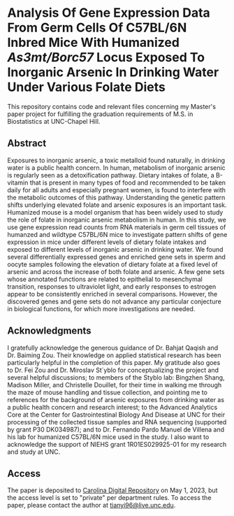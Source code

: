 # Analysis Of Gene Expression Data From Germ Cells Of C57BL/6N Inbred Mice With Humanized *As3mt/Borc57* Locus Exposed To Inorganic Arsenic In Drinking Water Under Various Folate Diets

This repository contains code and relevant files concerning my Master's paper project for fulfilling the graduation requirements of M.S. in Biostatistics at UNC-Chapel Hill.

## Abstract
Exposures to inorganic arsenic, a toxic metalloid found naturally, in drinking water is a public health concern. In human, metabolism of inorganic arsenic is regularly seen as a detoxification pathway. Dietary intakes of folate, a B-vitamin that is present in many types of food and recommended to be taken daily for all adults and especially pregnant women, is found to interfere with the metabolic outcomes of this pathway. Understanding the genetic pattern shifts underlying elevated folate and arsenic exposures is an important task. Humanized mouse is a model organism that has been widely used to study the role of folate in inorganic arsenic metabolism in human. In this study, we use gene expression read counts from RNA materials in germ cell tissues of humanzed and wildtype C57BL/6N mice to investigate pattern shifts of gene expression in mice under different levels of dietary folate intakes and exposed to different levels of inorganic arsenic in drinking water. We found several differentially expressed genes and enriched gene sets in sperm and oocyte samples following the elevation of dietary folate at a fixed level of arsenic and across the increase of both folate and arsenic. A few gene sets whose annotated functions are related to epithelial to mesenchymal transition, responses to ultraviolet light, and early responses to estrogen appear to be consistently enriched in several comparisons. However, the discovered genes and gene sets do not advance any particular conjecture in biological functions, for which more investigations are needed.

## Acknowledgments
I gratefully acknowledge the generous guidance of Dr. Bahjat Qaqish and Dr. Baiming Zou. Their knowledge on applied statistical research has been particularly helpful in the completion of this paper. My gratitude also goes to Dr. Fei Zou and Dr. Miroslav St´yblo for conceptualizing the project and several helpful discussions; to members of the Styblo lab: Bingzhen Shang, Madison Miller, and Christelle Douillet, for their time in walking me through the maze of mouse handling and tissue collection, and pointing me to references for the background of arsenic exposures from drinking water as a public health concern and research interest; to the Advanced Analytics Core at the Center for Gastrointestinal Biology And Disease at UNC for their processing of the collected tissue samples and RNA sequencing (supported by grant P30 DK034987); and to Dr. Fernando Pardo Manuel de Villena and his lab for humanized C57BL/6N mice used in the study. I also want to acknowledge the support of NIEHS grant 1R01ES029925-01 for my research and study at UNC.

## Access
The paper is deposited to [Carolina Digital Repository](https://cdr.lib.unc.edu) on May 1, 2023, but the access level is set to "private" per department rules. To access the paper, please contact the author at tianyi96@live.unc.edu.